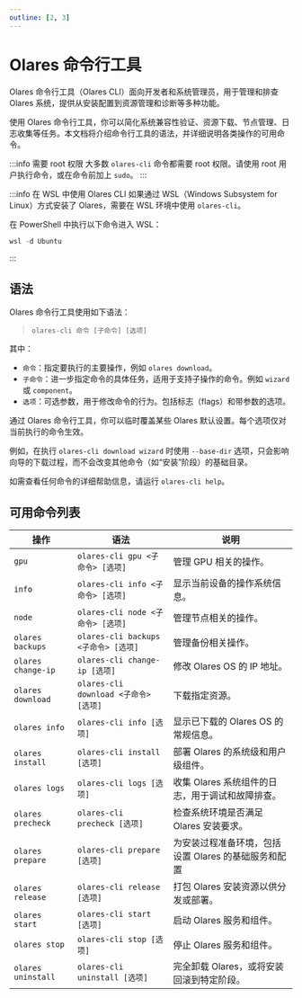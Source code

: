 ```yaml
---
outline: [2, 3]
---
```

# Olares 命令行工具

Olares 命令行工具（Olares CLI）面向开发者和系统管理员，用于管理和排查 Olares 系统，提供从安装配置到资源管理和诊断等多种功能。

使用 Olares 命令行工具，你可以简化系统兼容性验证、资源下载、节点管理、日志收集等任务。本文档将介绍命令行工具的语法，并详细说明各类操作的可用命令。

:::info 需要 root 权限
大多数 `olares-cli` 命令都需要 root 权限。请使用 root 用户执行命令，或在命令前加上 `sudo`。
:::

:::info 在 WSL 中使用 Olares CLI
如果通过 WSL（Windows Subsystem for Linux）方式安装了 Olares，需要在 WSL 环境中使用 `olares-cli`。

在 PowerShell 中执行以下命令进入 WSL：

```powershell
wsl -d Ubuntu
```
:::

## 语法
Olares 命令行工具使用如下语法：

> `olares-cli 命令 [子命令] [选项]`

其中：
- `命令`：指定要执行的主要操作，例如 `olares download`。
- `子命令`：进一步指定命令的具体任务，适用于支持子操作的命令。例如 `wizard` 或 `component`。
- `选项`：可选参数，用于修改命令的行为。包括标志（flags）和带参数的选项。

通过 Olares 命令行工具，你可以临时覆盖某些 Olares 默认设置。每个选项仅对当前执行的命令生效。

例如，在执行 `olares-cli download wizard` 时使用 `--base-dir` 选项，只会影响向导的下载过程，而不会改变其他命令（如“安装”阶段）的基础目录。

如需查看任何命令的详细帮助信息，请运行 `olares-cli help`。

## 可用命令列表

| 操作                 | 语法                                      | 说明                             |
|--------------------|-----------------------------------------|--------------------------------|
| `gpu`              | `olares-cli gpu <子命令> [选项]`             | 管理 GPU 相关的操作。                  |
| `info`             | `olares-cli info <子命令> [选项]`     | 显示当前设备的操作系统信息。                 |
| `node`             | `olares-cli node <子命令> [选项]`            | 管理节点相关的操作。                     |
| `olares backups`   | `olares-cli backups <子命令> [选项]`  | 管理备份相关操作。                      |
| `olares change-ip` | `olares-cli change-ip [选项]`      | 修改 Olares OS 的 IP 地址。          |
| `olares download`  | `olares-cli download <子命令> [选项]` | 下载指定资源。                        |
| `olares info`      | `olares-cli info [选项]`           | 显示已下载的 Olares OS 的常规信息。        |
| `olares install`   | `olares-cli install [选项]`        | 部署 Olares 的系统级和用户级组件。          |
| `olares logs`      | `olares-cli logs [选项]`           | 收集 Olares 系统组件的日志，用于调试和故障排查。   |
| `olares precheck`  | `olares-cli precheck [选项]`       | 检查系统环境是否满足 Olares 安装要求。        |
| `olares prepare`   | `olares-cli prepare [选项]`        | 为安装过程准备环境，包括设置 Olares 的基础服务和配置 |
| `olares release`   | `olares-cli release [选项]`        | 打包 Olares 安装资源以供分发或部署。         |
| `olares start`     | `olares-cli start [选项]`          | 启动 Olares 服务和组件。               |
| `olares stop`      | `olares-cli stop [选项]`           | 停止 Olares 服务和组件。               |
| `olares uninstall` | `olares-cli uninstall [选项]`      | 完全卸载 Olares，或将安装回滚到特定阶段。       |

